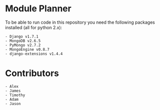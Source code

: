 Module Planner
==============

To be able to run code in this repository you need the following packages
installed (all for python 2.x):

    - Django v1.7.1
    - MongoDB v2.6.5
    - PyMongo v2.7.2
    - MongoEngine v0.8.7
    - django-extensions v1.4.4

Contributors
============

    - Alex
    - James
    - Timothy
    - Adam
    - Jason

